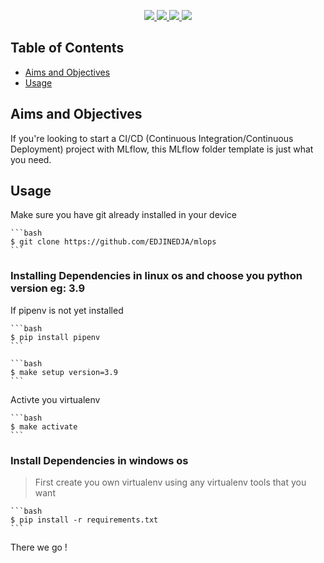 <p align="center">
    <a href="https://github.com/EDJINEDJA/mlops/blob/main/LICENSE" alt="Licence">
        <img src="https://img.shields.io/badge/license-MIT-yellow.svg" />
    </a>
    <a href="https://github.com/EDJINEDJA/mlops/commits/main" alt="Commits">
        <img src="https://img.shields.io/github/last-commit/EDJINEDJA/bot/main" />
    </a>
    <a href="https://github.com/EDJINEDJA/mlops" alt="Activity">
        <img src="https://img.shields.io/badge/contributions-welcome-orange.svg" />
    </a>
    <a href="https://github.com/EDJINEDJA/mlops" alt="Web Status">
        <img src="https://img.shields.io/website?down_color=red&down_message=down&up_color=success&up_message=up&url=http%3A%2F%2Fmatthaythornthwaite.pythonanywhere.com%2F" />
    </a>
</p>


## Table of Contents

<!--ts-->
* [Aims and Objectives](#Aims-and-Objectives)
* [Usage](#Usage)
<!--te-->

## Aims and Objectives
If you're looking to start a CI/CD (Continuous Integration/Continuous Deployment) project with MLflow, this MLflow folder template is just what you need.

## Usage 
Make sure you have git already installed in your device

>
    ```bash
    $ git clone https://github.com/EDJINEDJA/mlops
    ```

### Installing Dependencies in linux os and choose you python version eg: 3.9
If pipenv is not yet installed 
>
    ```bash
    $ pip install pipenv
    ```
>   
    ```bash
    $ make setup version=3.9
    ```

Activte you virtualenv 
>   
    ```bash
    $ make activate
    ```
### Install Dependencies in windows os

> First create you own virtualenv using any virtualenv tools that you want

    ```bash
    $ pip install -r requirements.txt
    ```
There we go !